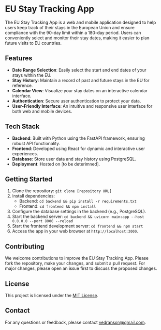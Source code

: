 # EU Stay Tracking App

The EU Stay Tracking App is a web and mobile application designed to help users keep track of their stays in the European Union and ensure compliance with the 90-day limit within a 180-day period. Users can conveniently select and monitor their stay dates, making it easier to plan future visits to EU countries.

## Features

- **Date Range Selection**: Easily select the start and end dates of your stays within the EU.
- **Stay History**: Maintain a record of past and future stays in the EU for reference.
- **Calendar View**: Visualize your stay dates on an interactive calendar interface.
- **Authentication**: Secure user authentication to protect your data.
- **User-Friendly Interface**: An intuitive and responsive user interface for both web and mobile devices.

## Tech Stack

- **Backend**: Built with Python using the FastAPI framework, ensuring robust API functionality.
- **Frontend**: Developed using React for dynamic and interactive user experiences.
- **Database**: Store user data and stay history using PostgreSQL.
- **Deployment**: Hosted on [to be deterimned].

## Getting Started

1. Clone the repository: `git clone [repository URL]`
2. Install dependencies:
   - Backend: `cd backend && pip install -r requirements.txt`
   - Frontend: `cd frontend && npm install`
3. Configure the database settings in the backend (e.g., PostgreSQL).
4. Start the backend server: `cd backend && uvicorn main:app --host 0.0.0.0 --port 8000 --reload`
5. Start the frontend development server: `cd frontend && npm start`
6. Access the app in your web browser at `http://localhost:3000`.

## Contributing

We welcome contributions to improve the EU Stay Tracking App. Please fork the repository, make your changes, and submit a pull request. For major changes, please open an issue first to discuss the proposed changes.

## License

This project is licensed under the [MIT License](LICENSE).

## Contact

For any questions or feedback, please contact vedranson@gmail.com.

